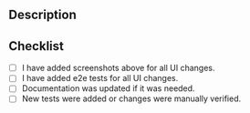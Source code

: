 <!--- Provide a general summary of your changes in the Title above -->

## Description

<!--- Describe your changes and elaborate on motivation and context. -->
<!--- Make sure to refer to relevant GitHub issues using # -->

## Checklist

<!--- Make sure to satisfy all the criteria listed below. -->

- [ ] I have added screenshots above for all UI changes.
- [ ] I have added e2e tests for all UI changes.
- [ ] Documentation was updated if it was needed.
- [ ] New tests were added or changes were manually verified.
